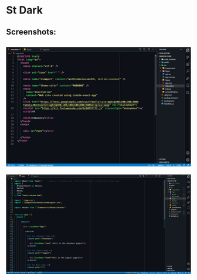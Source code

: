 # St Dark

## Screenshots:
![Screenshot](./Assets/screenshot.jpeg)
---
![Screenshot](./Assets/screenshot2.jpeg)
